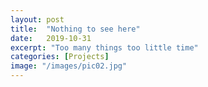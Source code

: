 ```yaml
---
layout: post
title:  "Nothing to see here"
date:   2019-10-31
excerpt: "Too many things too little time"
categories: [Projects]
image: "/images/pic02.jpg"
---
```

